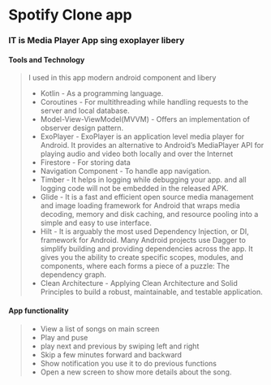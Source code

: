 # Spotify Clone app 
### IT is  Media Player App sing exoplayer libery 

#### Tools and Technology  
> I used in this app modern android component and libery 
> - Kotlin - As a programming language.
> - Coroutines - For multithreading while handling requests to the server and local database.
> - Model-View-ViewModel(MVVM) - Offers an implementation of observer design pattern.
> - ExoPlayer - ExoPlayer is an application level media player for Android. It provides an alternative to Android’s MediaPlayer API for playing audio and video both locally and over the Internet
> - Firestore - For storing data
> - Navigation Component - To handle app navigation.
> - Timber - It helps in logging while debugging your app. and all logging code will not be embedded in the released APK.
> - Glide - It is a fast and efficient open source media management and image loading framework for Android that wraps media decoding, memory and disk caching, and resource pooling into a simple and easy to use interface.
> - Hilt - It is arguably the most used Dependency Injection, or DI, framework for Android. Many Android projects use Dagger to simplify building and providing dependencies across the app. It gives you the ability to create specific scopes, modules, and components, where each forms a piece of a puzzle: The dependency graph.
> - Clean Architecture - Applying Clean Architecture and Solid Principles to build a robust, maintainable, and testable application.

#### App functionality
>
> - View a list of songs on main screen
> - Play and puse
> - play next and previous by swiping left and right
> - Skip a few minutes forward and backward
> - Show notification you use it to do previous functions
> - Open a new screen to show more details about the song.
